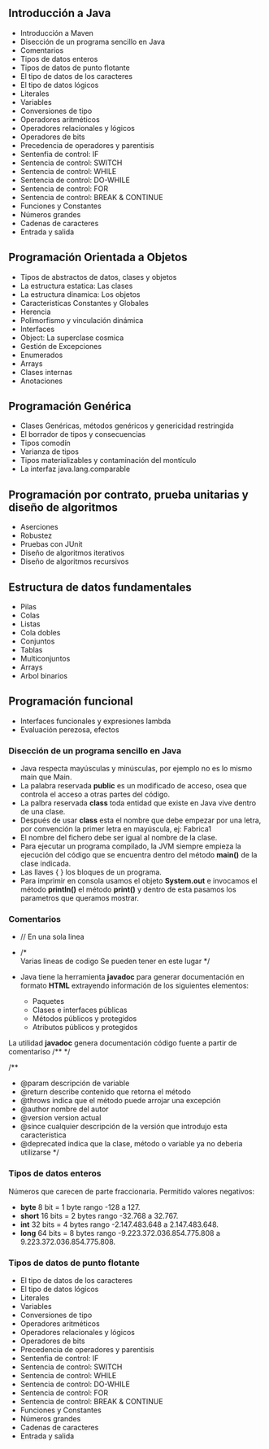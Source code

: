 ## Introducción a Java

- Introducción a Maven
- Disección de un programa sencillo en Java
- Comentarios
- Tipos de datos enteros
- Tipos de datos de punto flotante
- El tipo de datos de los caracteres
- El tipo de datos lógicos
- Literales
- Variables
- Conversiones de tipo
- Operadores aritméticos
- Operadores relacionales y lógicos
- Operadores de bits
- Precedencia de operadores y parentisis
- Sentenfia de control: IF
- Sentencia de control: SWITCH
- Sentencia de control: WHILE
- Sentencia de control: DO-WHILE
- Sentencia de control: FOR
- Sentencia de control: BREAK & CONTINUE
- Funciones y Constantes
- Números grandes
- Cadenas de caracteres
- Entrada y salida

## Programación Orientada a Objetos

- Tipos de abstractos de datos, clases y objetos
- La estructura estatica: Las clases
- La estructura dinamica: Los objetos
- Caracteristicas Constantes y Globales
- Herencia
- Polimorfismo y vinculación dinámica
- Interfaces
- Object: La superclase cosmica
- Gestión de Excepciones
- Enumerados
- Arrays
- Clases internas
- Anotaciones

## Programación Genérica

- Clases Genéricas, métodos genéricos y genericidad restringida
- El borrador de tipos y consecuencias
- Tipos comodín
- Varianza de tipos
- Tipos materializables y contaminación del montículo
- La interfaz java.lang.comparable<T>

## Programación por contrato, prueba unitarias y diseño de algoritmos

- Aserciones
- Robustez
- Pruebas con JUnit
- Diseño de algoritmos iterativos
- Diseño de algoritmos recursivos

## Estructura de datos fundamentales

- Pilas
- Colas
- Listas
- Cola dobles
- Conjuntos
- Tablas
- Multiconjuntos
- Arrays
- Arbol binarios

## Programación funcional

- Interfaces funcionales y expresiones lambda
- Evaluación perezosa, efectos

### Disección de un programa sencillo en Java
- Java respecta mayúsculas y minúsculas, por ejemplo no es lo mismo main que Main.
- La palabra reservada **public** es un modificado de acceso, osea que controla el acceso a otras partes del código.
- La palbra reservada **class** toda entidad que existe en Java vive dentro de una clase.
- Después de usar **class** esta el nombre que debe empezar por una letra, por convención la primer letra en mayúscula, ej: Fabrica1
- El nombre del fichero debe ser igual al nombre de la clase.
- Para ejecutar un programa compilado, la JVM siempre empieza la ejecución del código que se encuentra dentro del método **main()** de la clase indicada.
- Las llaves { } los bloques de un programa.
- Para imprimir en consola usamos el objeto **System.out** e invocamos el método **println()** el método **print()** y dentro de esta pasamos los parametros que queramos mostrar.
  
### Comentarios

- // En una sola linea

- /*  
Varias lineas de codigo
Se pueden tener
en este lugar
*/

- Java tiene la herramienta **javadoc** para generar documentación en formato **HTML** extrayendo información de los siguientes elementos:
  - Paquetes
  - Clases e interfaces públicas
  - Métodos públicos y protegidos
  - Atributos públicos y protegidos

La utilidad **javadoc** genera documentación código fuente a partir de comentariso /** */

/**
 * @param descripción de variable
 * @return describe contenido que retorna el método
 * @throws indica que el método puede arrojar una excepción
 * @author nombre del autor
 * @version version actual
 * @since cualquier descripción de la versión que introdujo esta característica
 * @deprecated indica que la clase, método o variable ya no deberia utilizarse
 */


### Tipos de datos enteros
Números que carecen de parte fraccionaria. Permitido valores negativos:

- **byte** 8 bit = 1 byte rango -128 a 127.
- **short** 16 bits = 2 bytes rango -32.768 a 32.767.
- **int** 32 bits = 4 bytes rango -2.147.483.648 a 2.147.483.648.
- **long** 64 bits = 8 bytes rango -9.223.372.036.854.775.808 a 9.223.372.036.854.775.808. 


### Tipos de datos de punto flotante



- El tipo de datos de los caracteres
- El tipo de datos lógicos
- Literales
- Variables
- Conversiones de tipo
- Operadores aritméticos
- Operadores relacionales y lógicos
- Operadores de bits
- Precedencia de operadores y parentisis
- Sentenfia de control: IF
- Sentencia de control: SWITCH
- Sentencia de control: WHILE
- Sentencia de control: DO-WHILE
- Sentencia de control: FOR
- Sentencia de control: BREAK & CONTINUE
- Funciones y Constantes
- Números grandes
- Cadenas de caracteres
- Entrada y salida




